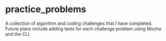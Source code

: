 # practice_problems

A collection of algorithm and coding challenges that I have completed.
Future plans include adding tests for each challenge problem using Mocha and the CLI.
